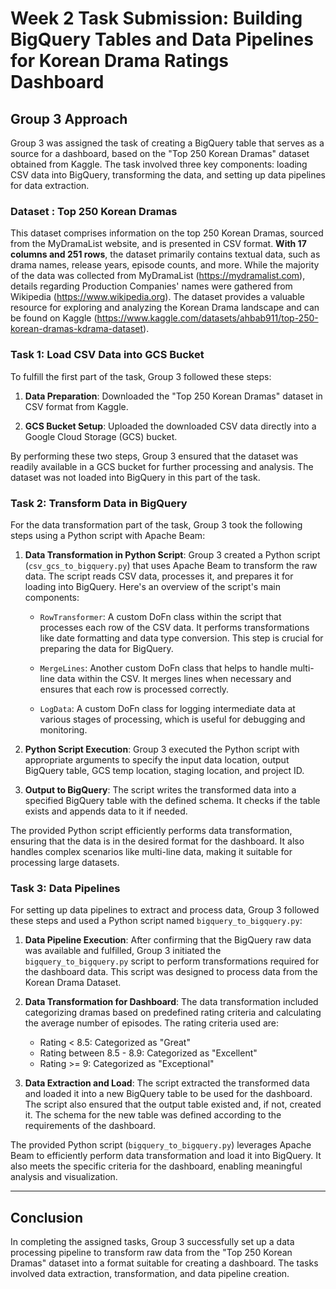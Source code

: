 # Week 2 Task Submission: Building BigQuery Tables and Data Pipelines for Korean Drama Ratings Dashboard

## Group 3 Approach

Group 3 was assigned the task of creating a BigQuery table that serves as a source for a dashboard, based on the "Top 250 Korean Dramas" dataset obtained from Kaggle. The task involved three key components: loading CSV data into BigQuery, transforming the data, and setting up data pipelines for data extraction.

### Dataset : Top 250 Korean Dramas

This dataset comprises information on the top 250 Korean Dramas, sourced from the MyDramaList website, and is presented in CSV format. **With 17 columns and 251 rows**, the dataset primarily contains textual data, such as drama names, release years, episode counts, and more. While the majority of the data was collected from MyDramaList (https://mydramalist.com), details regarding Production Companies' names were gathered from Wikipedia (https://www.wikipedia.org). The dataset provides a valuable resource for exploring and analyzing the Korean Drama landscape and can be found on Kaggle (https://www.kaggle.com/datasets/ahbab911/top-250-korean-dramas-kdrama-dataset).

### Task 1: Load CSV Data into GCS Bucket

To fulfill the first part of the task, Group 3 followed these steps:

1. **Data Preparation**: Downloaded the "Top 250 Korean Dramas" dataset in CSV format from Kaggle.

2. **GCS Bucket Setup**: Uploaded the downloaded CSV data directly into a Google Cloud Storage (GCS) bucket. 

By performing these two steps, Group 3 ensured that the dataset was readily available in a GCS bucket for further processing and analysis. The dataset was not loaded into BigQuery in this part of the task.

### Task 2: Transform Data in BigQuery

For the data transformation part of the task, Group 3 took the following steps using a Python script with Apache Beam:

1. **Data Transformation in Python Script**: Group 3 created a Python script (`csv_gcs_to_bigquery.py`) that uses Apache Beam to transform the raw data. The script reads CSV data, processes it, and prepares it for loading into BigQuery. Here's an overview of the script's main components:

    - `RowTransformer`: A custom DoFn class within the script that processes each row of the CSV data. It performs transformations like date formatting and data type conversion. This step is crucial for preparing the data for BigQuery.

    - `MergeLines`: Another custom DoFn class that helps to handle multi-line data within the CSV. It merges lines when necessary and ensures that each row is processed correctly.

    - `LogData`: A custom DoFn class for logging intermediate data at various stages of processing, which is useful for debugging and monitoring.

2. **Python Script Execution**: Group 3 executed the Python script with appropriate arguments to specify the input data location, output BigQuery table, GCS temp location, staging location, and project ID.

3. **Output to BigQuery**: The script writes the transformed data into a specified BigQuery table with the defined schema. It checks if the table exists and appends data to it if needed.

The provided Python script efficiently performs data transformation, ensuring that the data is in the desired format for the dashboard. It also handles complex scenarios like multi-line data, making it suitable for processing large datasets.


### Task 3: Data Pipelines

For setting up data pipelines to extract and process data, Group 3 followed these steps and used a Python script named `bigquery_to_bigquery.py`:

1. **Data Pipeline Execution**: After confirming that the BigQuery raw data was available and fulfilled, Group 3 initiated the `bigquery_to_bigquery.py` script to perform transformations required for the dashboard data. This script was designed to process data from the Korean Drama Dataset.

2. **Data Transformation for Dashboard**: The data transformation included categorizing dramas based on predefined rating criteria and calculating the average number of episodes. The rating criteria used are:
   - Rating < 8.5: Categorized as "Great"
   - Rating between 8.5 - 8.9: Categorized as "Excellent"
   - Rating >= 9: Categorized as "Exceptional"

3. **Data Extraction and Load**: The script extracted the transformed data and loaded it into a new BigQuery table to be used for the dashboard. The script also ensured that the output table existed and, if not, created it. The schema for the new table was defined according to the requirements of the dashboard.

The provided Python script (`bigquery_to_bigquery.py`) leverages Apache Beam to efficiently perform data transformation and load it into BigQuery. It also meets the specific criteria for the dashboard, enabling meaningful analysis and visualization.

---

## Conclusion

In completing the assigned tasks, Group 3 successfully set up a data processing pipeline to transform raw data from the "Top 250 Korean Dramas" dataset into a format suitable for creating a dashboard. The tasks involved data extraction, transformation, and data pipeline creation.
